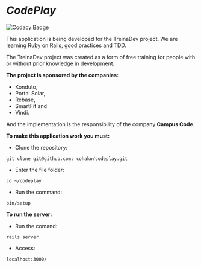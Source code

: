 # *CodePlay*

[![Codacy Badge](https://app.codacy.com/project/badge/Grade/0f2e3d8c4ec540fbaea2a619c793cbad)](https://www.codacy.com/gh/cohako/codeplay/dashboard?utm_source=github.com&amp;utm_medium=referral&amp;utm_content=cohako/codeplay&amp;utm_campaign=Badge_Grade)

This application is being developed for the TreinaDev project. We are learning Ruby on Rails, good practices and TDD.

The TreinaDev project was created as a form of free training for people with or without prior knowledge in development.

**The project is sponsored by the companies:** 

- Konduto, 
- Portal Solar, 
- Rebase, 
- SmartFit and 
- Vindi.

And the implementation is the responsibility of the company **Campus Code**.


**To make this application work you must:**

- Clone the repository:

`git clone git@github.com: cohako/codeplay.git`


- Enter the file folder:

`cd ~/codeplay`

- Run the command:

 `bin/setup`

**To run the server:**

- Run the comand:

`rails server`

- Access:

`localhost:3000/`